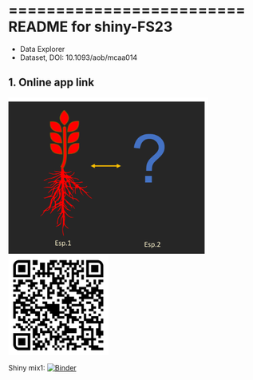 
=========================
README for shiny-FS23
=========================

- Data Explorer 
- Dataset, DOI: 10.1093/aob/mcaa014

## 1. Online app link

<img src="https://github.com/glouarn/ShinyApp-binder/blob/master/shiny_FS23/www/img-mix.png" alt="QR code" width="400">
<img src="https://github.com/glouarn/ShinyApp-binder/blob/master/shiny-mix1/www/qr-code-binder-mix1.png" alt="QR code" width="200">

Shiny mix1: [![Binder](http://mybinder.org/badge_logo.svg)](https://mybinder.org/v2/gh/glouarn/ShinyApp-binder/master?urlpath=shiny/shiny_FS23/)



